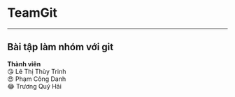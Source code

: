 # TeamGit
- - - -
## Bài tập làm nhóm với git


**Thành viên**  
:kissing_heart: Lê Thị Thùy Trinh  
:heart_eyes: Phạm Công Danh  
:joy: Trương Quý Hải  

